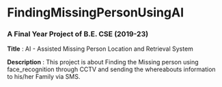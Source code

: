 # FindingMissingPersonUsingAI
### A Final Year Project of B.E. CSE (2019-23)

__Title__ : AI - Assisted  Missing Person Location and Retrieval System

__Description__ : This project is about Finding the Missing person using face_recognition through CCTV and sending the whereabouts information to his/her Family via SMS.
